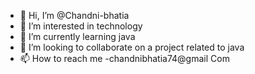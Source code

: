 - 👋 Hi, I’m @Chandni-bhatia
- 👀 I’m interested in technology
- 🌱 I’m currently learning java 
- 💞️ I’m looking to collaborate on a project related to java 
- 📫 How to reach me -chandnibhatia74@gmail
Com

<!---
Chandni-bhatia/Chandni-bhatia is a ✨ special ✨ repository because its `README.md` (this file) appears on your GitHub profile.
You can click the Preview link to take a look at your changes.
--->

